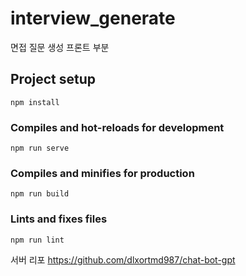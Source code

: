 # interview_generate
면접 질문 생성 프론트 부분
## Project setup
```
npm install
```

### Compiles and hot-reloads for development
```
npm run serve
```

### Compiles and minifies for production
```
npm run build
```

### Lints and fixes files
```
npm run lint
```

서버 리포
https://github.com/dlxortmd987/chat-bot-gpt
